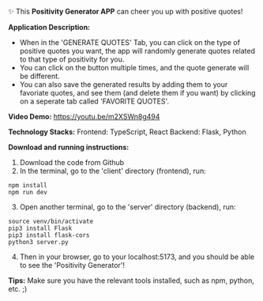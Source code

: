 ✨ This **Positivity Generator APP** can cheer you up with positive quotes!

**Application Description:**
- When in the 'GENERATE QUOTES' Tab, you can click on the type of positive quotes you want, the app will randomly generate quotes related to that type of positivity for you. 
- You can click on the button multiple times, and the quote generate will be different. 
- You can also save the generated results by adding them to your favoriate quotes, and see them (and delete them if you want) by clicking on a seperate tab called 'FAVORITE QUOTES'. 

**Video Demo:**
https://youtu.be/m2XSWn8g494

**Technology Stacks:**
Frontend: TypeScript, React
Backend: Flask, Python

**Download and running instructions:**
1. Download the code from Github
2. In the terminal, go to the 'client' directory (frontend), run:
```
npm install
npm run dev
```
3. Open another terminal, go to the 'server' directory (backend), run:
```
source venv/bin/activate
pip3 install Flask 
pip3 install flask-cors
python3 server.py
```
4. Then in your browser, go to your localhost:5173, and you should be able to see the 'Positivity Generator'!

**Tips:**
Make sure you have the relevant tools installed, such as npm, python, etc. ;)





 
